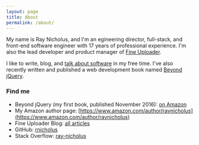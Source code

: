 ```yaml
---
layout: page
title: About
permalink: /about/
---
```


My name is Ray Nicholus, and I'm an egineering director, full-stack, and front-end software engineer with 17 years of professional experience. I'm also the lead developer and product manager of [Fine Uploader](http://fineuploader.com/).

I like to write, blog, and [talk about software](http://slides.com/raynicholus) in my free time. I've also recently written and published a web development book named [Beyond jQuery](https://amzn.com/1484222342).

### Find me
- Beyond jQuery (my first book, published November 2016): [on Amazon](https://amzn.com/1484222342)   
- My Amazon author page: [https://www.amazon.com/author/raynicholus](https://www.amazon.com/author/raynicholus)
- Fine Uploader Blog: [all articles](http://blog.fineuploader.com/)  
- GitHub: [rnicholus](https://github.com/rnicholus)  
- Stack Overflow: [ray-nicholus](http://stackoverflow.com/users/486979/ray-nicholus)
